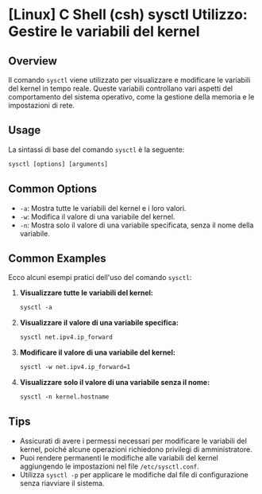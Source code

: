 # [Linux] C Shell (csh) sysctl Utilizzo: Gestire le variabili del kernel

## Overview
Il comando `sysctl` viene utilizzato per visualizzare e modificare le variabili del kernel in tempo reale. Queste variabili controllano vari aspetti del comportamento del sistema operativo, come la gestione della memoria e le impostazioni di rete.

## Usage
La sintassi di base del comando `sysctl` è la seguente:

```csh
sysctl [options] [arguments]
```

## Common Options
- `-a`: Mostra tutte le variabili del kernel e i loro valori.
- `-w`: Modifica il valore di una variabile del kernel.
- `-n`: Mostra solo il valore di una variabile specificata, senza il nome della variabile.

## Common Examples
Ecco alcuni esempi pratici dell'uso del comando `sysctl`:

1. **Visualizzare tutte le variabili del kernel:**
   ```csh
   sysctl -a
   ```

2. **Visualizzare il valore di una variabile specifica:**
   ```csh
   sysctl net.ipv4.ip_forward
   ```

3. **Modificare il valore di una variabile del kernel:**
   ```csh
   sysctl -w net.ipv4.ip_forward=1
   ```

4. **Visualizzare solo il valore di una variabile senza il nome:**
   ```csh
   sysctl -n kernel.hostname
   ```

## Tips
- Assicurati di avere i permessi necessari per modificare le variabili del kernel, poiché alcune operazioni richiedono privilegi di amministratore.
- Puoi rendere permanenti le modifiche alle variabili del kernel aggiungendo le impostazioni nel file `/etc/sysctl.conf`.
- Utilizza `sysctl -p` per applicare le modifiche dal file di configurazione senza riavviare il sistema.